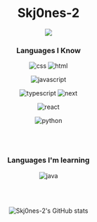 <div align="center">
<h1>Skj0nes-2</h1>
  
  ![](https://komarev.com/ghpvc/?username=skj0nes-2)

<h3>Languages I Know</h3>

  <img src="https://img.shields.io/badge/Knows-CSS-blue/?logo=css&logoColor=warning&color=blue" alt="css">
  
  <img src="https://img.shields.io/badge/Knows-HTML-blue/?logo=html5&logoColor=warning&color=orange" alt="html">

  <img src="https://img.shields.io/badge/Knows-Javascript-blue/?logo=javascript&logoColor=warning&color=yellow" alt="javascript"><br>

  <img src="https://img.shields.io/badge/Knows-Typescript-blue/?logo=typescript&logoColor=warning&color=blue" alt="typescript">

  <img src="https://img.shields.io/badge/Knows-Next.JS-blue/?logo=nextdotjs&logoColor=warning&color=white" alt="next">

  <img src="https://img.shields.io/badge/Knows-React-blue/?logo=react&logoColor=warning&color=blue" alt="react"><br>

  <img src="https://img.shields.io/badge/Knows-Python-blue/?logo=python&logoColor=warning&color=blue" alt="python">

<br><br>

<h3>Languages I'm learning</h3>

<img src="https://img.shields.io/badge/Learning-Java-red/?logo=java&logoColor=warning&color=red" alt="java">

<br><br>

  ![Skj0nes-2's GitHub stats](https://github-readme-stats.vercel.app/api?username=skj0nes-2&show_icons=true&theme=dark)


</div>
